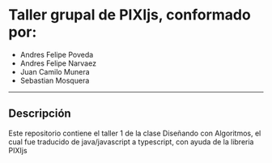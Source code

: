 # Taller grupal de PIXIjs, conformado por:

- Andres Felipe Poveda 
- Andres Felipe Narvaez
- Juan Camilo Munera
- Sebastian Mosquera
---

## Descripción

Este repositorio contiene el taller 1 de la clase Diseñando con Algoritmos, el cual fue traducido de java/javascript a typescript, con ayuda de la libreria PIXIjs
